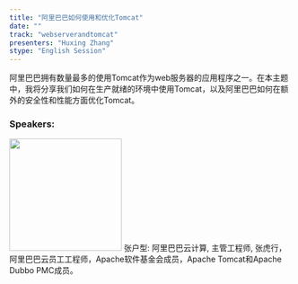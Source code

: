 ```yaml
---
title: "阿里巴巴如何使用和优化Tomcat"
date: "" 
track: "webserverandtomcat"
presenters: "Huxing Zhang"
stype: "English Session"
---
```

阿里巴巴拥有数量最多的使用Tomcat作为web服务器的应用程序之一。在本主题中，我将分享我们如何在生产就绪的环境中使用Tomcat，以及阿里巴巴如何在额外的安全性和性能方面优化Tomcat。
 ### Speakers: 
 <img src="images/speaker/1232.png" width="200" />
 张户型: 阿里巴巴云计算, 主管工程师, 张虎行，阿里巴巴云员工工程师，Apache软件基金会成员，Apache Tomcat和Apache Dubbo PMC成员。
 